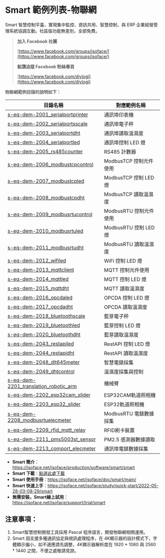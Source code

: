 # Smart 範例列表-物聯網

Smart 智慧控制平臺，實現集中監控、資訊共用、智慧控制，與 ERP 企業經營管理系統協調互動。社區版功能無差別，全部免費。

> **加入 Facebook 社團**
>
> [https://www.facebook.com/groups/isoface/](https://www.facebook.com/groups/isoface/)
> 
> **點讚追蹤 Facebook 粉絲專頁**
> 
> [https://www.facebook.com/diylogi](https://www.facebook.com/diylogi)

物聯網範例目錄的說明如下：

|目錄名稱|對應範例名稱|
|-------|------------|
|[s-eq-dem-2001_serialportprinter](s-eq-dem-2001_serialportprinter/)|通訊埠印表機|
|[s-eq-dem-2002_serialportsscale](s-eq-dem-2002_serialportsscale/)|通訊埠電子秤|
|[s-eq-dem-2003_serialportdht](s-eq-dem-2003_serialportdht/)|通訊埠讀取溫濕度|
|[s-eq-dem-2004_serialportled](s-eq-dem-2004_serialportled/)|通訊埠控制 LED 燈|
|[s-eq-dem-2005_rs485counter](s-eq-dem-2005_rs485counter/)|RS485 計數器|
|[s-eq-dem-2006_modbustcpcontrol](s-eq-dem-2006_modbustcpcontrol/)|ModbusTCP 控制元件使用|
|[s-eq-dem-2007_modbustcpled](s-eq-dem-2007_modbustcpled/)|ModbusTCP 控制 LED 燈|
|[s-eq-dem-2008_modbustcpdht](s-eq-dem-2008_modbustcpdht/)| ModbusTCP 讀取溫濕度|
|[s-eq-dem-2009_modbusrtucontrol](s-eq-dem-2009_modbusrtucontrol/)| ModbusRTU 控制元件使用|
|[s-eq-dem-2010_modbusrtuled](s-eq-dem-2010_modbusrtuled/)| ModbusRTU 控制 LED 燈|
|[s-eq-dem-2011_modbusrtudht](s-eq-dem-2011_modbusrtudht/)|ModbusRTU 讀取溫濕度|
|[s-eq-dem-2012_wifiled](s-eq-dem-2012_wifiled/)|WiFi 控制 LED 燈|
|[s-eq-dem-2013_mqttclient](s-eq-dem-2013_mqttclient/)| MQTT 控制元件使用|
|[s-eq-dem-2014_mqttled](s-eq-dem-2014_mqttled/)|MQTT 控制 LED 燈|
|[s-eq-dem-2015_mqttdht](s-eq-dem-2015_mqttdht/)| MQTT 讀取溫濕度|
|[s-eq-dem-2016_opcdaled](s-eq-dem-2017_opcdaled/)| OPCDA 控制 LED 燈|
|[s-eq-dem-2017_opcdadht](s-eq-dem-2017_opcdadht/)| OPCDA 讀取溫濕度|
|[s-eq-dem-2018_bluetoothscale](s-eq-dem-2018_bluetoothscale/)| 藍芽電子秤|
|[s-eq-dem-2019_bluetoothled](s-eq-dem-2019_bluetoothled/)|藍芽控制 LED 燈|
|[s-eq-dem-2020_bluetoothdht](s-eq-dem-2020_bluetoothdht/)| 藍芽讀取溫濕度|
|[s-eq-dem-2043_restapiled](s-eq-dem-2043_restapiled/)|RestAPI 控制 LED 燈|
|[s-eq-dem-2044_restapidht](s-eq-dem-2044_restapidht/)|RestAPI 讀取溫濕度|
|[s-eq-dem-2048_dlt645meter](s-eq-dem-2048_dlt645meter/)|智慧電錶採集|
|[s-eq-dem-2049_dhtcontrol](s-eq-dem-2049_dhtcontrol/)|溫濕度採集與控制|
|[s-eq-dem-2201_translation_robotic_arm](s-eq-dem-2201_translation_robotic_arm/)|機械臂|
|[s-eq-dem-2202_esp32cam_slider](s-eq-dem-2202_esp32cam_slider/)|ESP32CAM軌道照相機|
|[s-eq-dem-2203_esp32_slider](s-eq-dem-2203_esp32_slider/)|ESP32軌道照相機|
|[s-eq-dem-2208_modbusrtuelecmeter](s-eq-dem-2208_modbusrtuelecmeter/)|ModbusRTU 電錶數據採集|
|[s-eq-dem-2209_rfid_mqtt_relay](s-eq-dem-2209_rfid_mqtt_relay/)|RFID刷卡裝置|
|[s-eq-dem-2211_pms5003st_sensor](s-eq-dem-2211_pms5003st_sensor/)|PM2.5 感測器數據讀取|
|[s-eq-dem-2213_comport_elecmeter](s-eq-dem-2213_comport_elecmeter/)|通訊埠電錶數據採集|

* **Smart 簡介**：https://isoface.net/isoface/production/software/smart/smart
* **Smart 下載**：[點選此處下載](https://github.com/isoface-iot/Smart/releases/latest)
* **Smart 使用手冊**：https://isoface.net/isoface/doc/smart/main/
* **Smart 快速上手**：https://isoface.net/isoface/study/quick-start/2022-05-28-03-08-29/smart
* **無需安裝，Smart線上試用**：https://isoface.net/isoface/support/trial/smart

## 注意事項：
1. Smart智慧控制開發工具採用 Pascal 程序語言，開發物聯網相關運用。
2. Smart 因支援多種通訊協定與視訊處理程序，在 4K顯示器的設計模式下，字體顯示偏小，如不適應請先調整，4K顯示器解析度在 1920 * 1080 與 2560 * 1440 之間，不便之處敬請見諒。